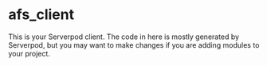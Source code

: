 # afs_client

This is your Serverpod client. The code in here is mostly generated by
Serverpod, but you may want to make changes if you are adding modules to your
project.
